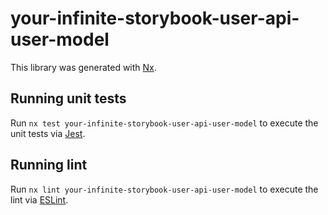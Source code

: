 # your-infinite-storybook-user-api-user-model

This library was generated with [Nx](https://nx.dev).

## Running unit tests

Run `nx test your-infinite-storybook-user-api-user-model` to execute the unit tests via [Jest](https://jestjs.io).

## Running lint

Run `nx lint your-infinite-storybook-user-api-user-model` to execute the lint via [ESLint](https://eslint.org/).
